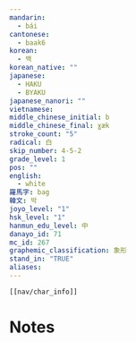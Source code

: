 ```yaml
---
mandarin:
  - bái
cantonese:
  - baak6
korean:
  - 백
korean_native: ""
japanese:
  - HAKU
  - BYAKU
japanese_nanori: ""
vietnamese:
middle_chinese_initial: b
middle_chinese_final: ɣæk
stroke_count: "5"
radical: 白
skip_number: 4-5-2
grade_level: 1
pos: ""
english:
  - white
羅馬字: bag
韓文: 박
joyo_level: "1"
hsk_level: "1"
hanmun_edu_level: 中
danayo_id: 71
mc_id: 267
graphemic_classification: 象形
stand_in: "TRUE"
aliases:
---
```

```meta-bind-embed
[[nav/char_info]]
```

# Notes
